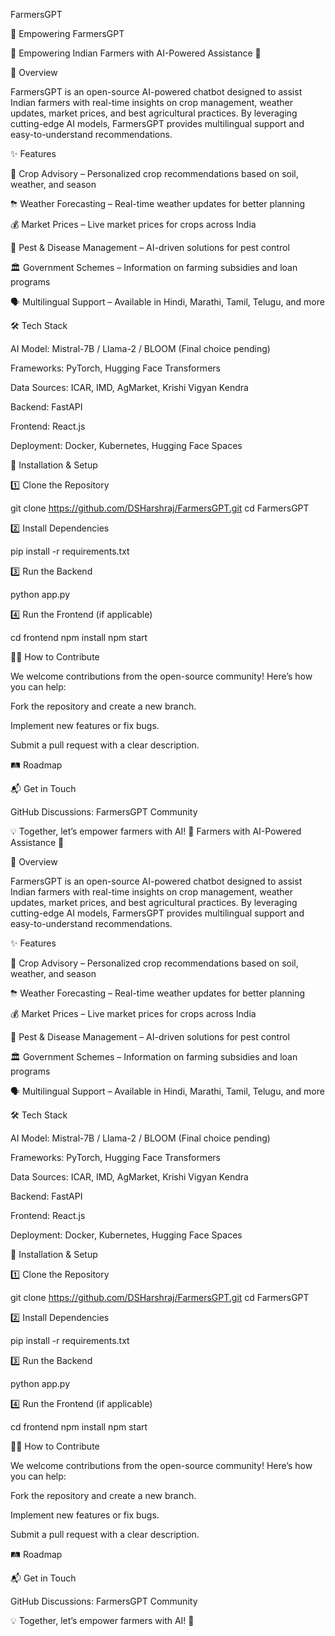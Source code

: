FarmersGPT

🚜 Empowering FarmersGPT

🚜 Empowering Indian Farmers with AI-Powered Assistance 🌾

📌 Overview

FarmersGPT is an open-source AI-powered chatbot designed to assist Indian farmers with real-time insights on crop management, weather updates, market prices, and best agricultural practices. By leveraging cutting-edge AI models, FarmersGPT provides multilingual support and easy-to-understand recommendations.

✨ Features

🌾 Crop Advisory – Personalized crop recommendations based on soil, weather, and season

⛈ Weather Forecasting – Real-time weather updates for better planning

💰 Market Prices – Live market prices for crops across India

🌱 Pest & Disease Management – AI-driven solutions for pest control

🏛 Government Schemes – Information on farming subsidies and loan programs

🗣 Multilingual Support – Available in Hindi, Marathi, Tamil, Telugu, and more

🛠 Tech Stack

AI Model: Mistral-7B / Llama-2 / BLOOM (Final choice pending)

Frameworks: PyTorch, Hugging Face Transformers

Data Sources: ICAR, IMD, AgMarket, Krishi Vigyan Kendra

Backend: FastAPI

Frontend: React.js

Deployment: Docker, Kubernetes, Hugging Face Spaces

🚀 Installation & Setup

1️⃣ Clone the Repository

 git clone https://github.com/DSHarshraj/FarmersGPT.git
 cd FarmersGPT

2️⃣ Install Dependencies

pip install -r requirements.txt

3️⃣ Run the Backend

python app.py

4️⃣ Run the Frontend (if applicable)

cd frontend
npm install
npm start

👨‍💻 How to Contribute

We welcome contributions from the open-source community! Here’s how you can help:

Fork the repository and create a new branch.

Implement new features or fix bugs.

Submit a pull request with a clear description.

🛤 Roadmap



📬 Get in Touch

GitHub Discussions: FarmersGPT Community



💡 Together, let’s empower farmers with AI! 🚀 Farmers with AI-Powered Assistance 🌾

📌 Overview

FarmersGPT is an open-source AI-powered chatbot designed to assist Indian farmers with real-time insights on crop management, weather updates, market prices, and best agricultural practices. By leveraging cutting-edge AI models, FarmersGPT provides multilingual support and easy-to-understand recommendations.

✨ Features

🌾 Crop Advisory – Personalized crop recommendations based on soil, weather, and season

⛈ Weather Forecasting – Real-time weather updates for better planning

💰 Market Prices – Live market prices for crops across India

🌱 Pest & Disease Management – AI-driven solutions for pest control

🏛 Government Schemes – Information on farming subsidies and loan programs

🗣 Multilingual Support – Available in Hindi, Marathi, Tamil, Telugu, and more

🛠 Tech Stack

AI Model: Mistral-7B / Llama-2 / BLOOM (Final choice pending)

Frameworks: PyTorch, Hugging Face Transformers

Data Sources: ICAR, IMD, AgMarket, Krishi Vigyan Kendra

Backend: FastAPI

Frontend: React.js

Deployment: Docker, Kubernetes, Hugging Face Spaces

🚀 Installation & Setup

1️⃣ Clone the Repository

 git clone https://github.com/DSHarshraj/FarmersGPT.git
 cd FarmersGPT

2️⃣ Install Dependencies

pip install -r requirements.txt

3️⃣ Run the Backend

python app.py

4️⃣ Run the Frontend (if applicable)

cd frontend
npm install
npm start

👨‍💻 How to Contribute

We welcome contributions from the open-source community! Here’s how you can help:

Fork the repository and create a new branch.

Implement new features or fix bugs.

Submit a pull request with a clear description.

🛤 Roadmap



📬 Get in Touch

GitHub Discussions: FarmersGPT Community



💡 Together, let’s empower farmers with AI! 🚀
